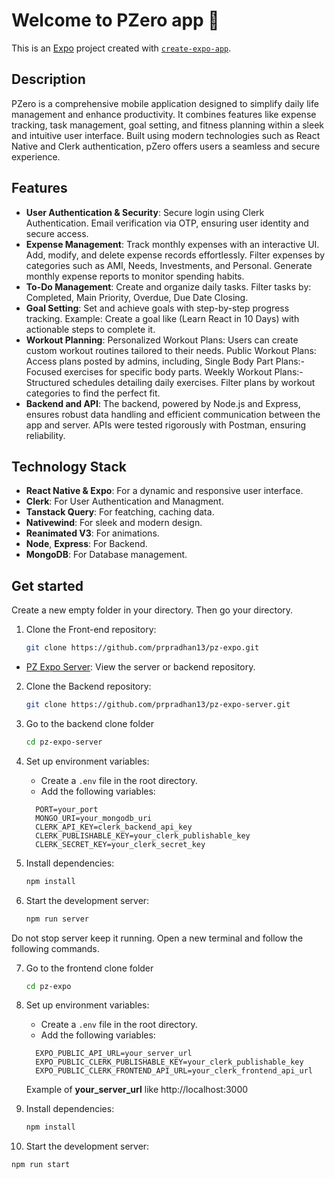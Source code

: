 # Welcome to PZero app 👋

This is an [Expo](https://expo.dev) project created with [`create-expo-app`](https://www.npmjs.com/package/create-expo-app).

## Description

PZero is a comprehensive mobile application designed to simplify daily life management and enhance productivity. It combines features like expense tracking, task management, goal setting, and fitness planning within a sleek and intuitive user interface. Built using modern technologies such as React Native and Clerk authentication, pZero offers users a seamless and secure experience.

## Features

- **User Authentication & Security**: Secure login using Clerk Authentication. Email verification via OTP, ensuring user identity and secure access.
- **Expense Management**: Track monthly expenses with an interactive UI. Add, modify, and delete expense records effortlessly. Filter expenses by categories such as AMI, Needs, Investments, and Personal. Generate monthly expense reports to monitor spending habits.
- **To-Do Management**: Create and organize daily tasks. Filter tasks by: Completed, Main Priority, Overdue, Due Date Closing.
- **Goal Setting**: Set and achieve goals with step-by-step progress tracking. Example: Create a goal like (Learn React in 10 Days) with actionable steps to complete it.
- **Workout Planning**: Personalized Workout Plans: Users can create custom workout routines tailored to their needs. Public Workout Plans: Access plans posted by admins, including, Single Body Part Plans:- Focused exercises for specific body parts. Weekly Workout Plans:- Structured schedules detailing daily exercises. Filter plans by workout categories to find the perfect fit.
- **Backend and API**: The backend, powered by Node.js and Express, ensures robust data handling and efficient communication between the app and server. APIs were tested rigorously with Postman, ensuring reliability.

## Technology Stack

- **React Native & Expo**: For a dynamic and responsive user interface.
- **Clerk**: For User Authentication and Managment.
- **Tanstack Query**: For featching, caching data.
- **Nativewind**: For sleek and modern design.
- **Reanimated V3**: For animations.
- **Node**, **Express**: For Backend.
- **MongoDB**: For Database management.

## Get started

Create a new empty folder in your directory.
Then go your directory.

1. Clone the Front-end repository:
   ```bash
   git clone https://github.com/prpradhan13/pz-expo.git
   ```

- [PZ Expo Server](https://github.com/prpradhan13/pz-expo-server.git): View the server or backend repository.

2. Clone the Backend repository:
   ```bash
   git clone https://github.com/prpradhan13/pz-expo-server.git
   ```

3. Go to the backend clone folder
   ```bash
   cd pz-expo-server
   ```

4. Set up environment variables: 
   - Create a `.env` file in the root directory.
   - Add the following variables:
   ```
     PORT=your_port
     MONGO_URI=your_mongodb_uri
     CLERK_API_KEY=clerk_backend_api_key
     CLERK_PUBLISHABLE_KEY=your_clerk_publishable_key
     CLERK_SECRET_KEY=your_clerk_secret_key
   ```

5. Install dependencies:
   ```bash
   npm install
   ```
6. Start the development server:
   ```bash
   npm run server
   ```

Do not stop server keep it running. Open a new terminal and follow the following commands.

7. Go to the frontend clone folder
   ```bash
   cd pz-expo
   ```

8. Set up environment variables:
   - Create a `.env` file in the root directory.
   - Add the following variables:
   ```
     EXPO_PUBLIC_API_URL=your_server_url
     EXPO_PUBLIC_CLERK_PUBLISHABLE_KEY=your_clerk_publishable_key
     EXPO_PUBLIC_CLERK_FRONTEND_API_URL=your_clerk_frontend_api_url
   ```
   Example of **your_server_url** like http://localhost:3000

9. Install dependencies:
   ```bash
   npm install
   ```

10. Start the development server:
   ```bash
   npm run start
   ```
